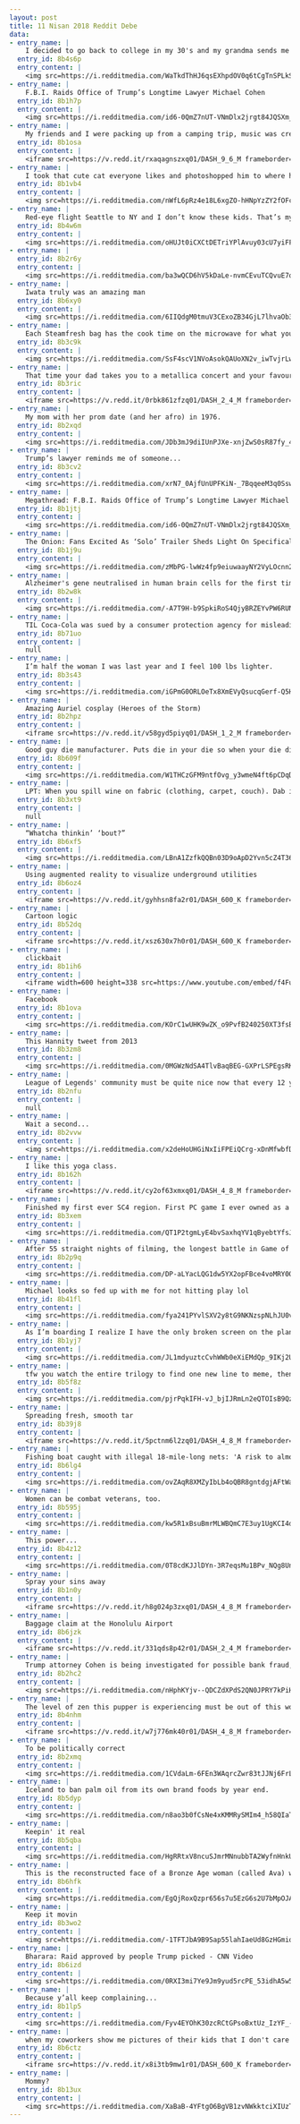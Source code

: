 ```yaml
---
layout: post
title: 11 Nisan 2018 Reddit Debe
data:
- entry_name: |
    I decided to go back to college in my 30's and my grandma sends me a card every month for support.
  entry_id: 8b4s6p
  entry_content: |
    <img src=https://i.redditmedia.com/WaTkdThHJ6qsEXhpdOV0q6tCgTnSPLkSpItHlQJE8a0.jpg?s=9c0caa5c34dfa92dd13b43f103fc8baf frameborder=0>
- entry_name: |
    F.B.I. Raids Office of Trump’s Longtime Lawyer Michael Cohen
  entry_id: 8b1h7p
  entry_content: |
    <img src=https://i.redditmedia.com/id6-0QmZ7nUT-VNmDlx2jrgt84JQSXm_OGuY5PeLowY.jpg?s=ee1dd4f534b9f277a893267325d7a145 frameborder=0>
- entry_name: |
    My friends and I were packing up from a camping trip, music was created, via bungee chord, and magic ensued...
  entry_id: 8b1osa
  entry_content: |
    <iframe src=https://v.redd.it/rxaqagnszxq01/DASH_9_6_M frameborder=0></iframe>
- entry_name: |
    I took that cute cat everyone likes and photoshopped him to where he belongs
  entry_id: 8b1vb4
  entry_content: |
    <img src=https://i.redditmedia.com/nWfL6pRz4e18L6xgZO-hHNpYzZY2fOFcMitG7BwEfWo.jpg?s=34356ba1a8285ae4f0542267c1d34012 frameborder=0>
- entry_name: |
    Red-eye flight Seattle to NY and I don’t know these kids. That’s my seat in the middle :(
  entry_id: 8b4w6m
  entry_content: |
    <img src=https://i.redditmedia.com/oHUJt0iCXCtDETriYPlAvuy03cU7yiFFTKRWkK31pOg.jpg?s=083e79e0a96c4a73966b9456f1606bc3 frameborder=0>
- entry_name: |
  entry_id: 8b2r6y
  entry_content: |
    <img src=https://i.redditmedia.com/ba3wQCD6hV5kDaLe-nvmCEvuTCQvuE7qWPNFmlw_diI.jpg?s=f8d4f673e184197da8df4f5187030944 frameborder=0>
- entry_name: |
    Iwata truly was an amazing man
  entry_id: 8b6xy0
  entry_content: |
    <img src=https://i.redditmedia.com/6IIQdgM0tmuV3CExoZB34GjL7lhvaOb3iUyNTqiCqMI.jpg?s=8bea898904825dd86fec585063d4c0fe frameborder=0>
- entry_name: |
    Each Steamfresh bag has the cook time on the microwave for what you are cooking
  entry_id: 8b3c9k
  entry_content: |
    <img src=https://i.redditmedia.com/SsF4scV1NVoAsokQAUoXN2v_iwTvjrLwuJRz2a-bHA8.jpg?s=b41a0dbba51572910466dc31f5f5651e frameborder=0>
- entry_name: |
    That time your dad takes you to a metallica concert and your favourite band member notices you.
  entry_id: 8b3ric
  entry_content: |
    <iframe src=https://v.redd.it/0rbk861zfzq01/DASH_2_4_M frameborder=0></iframe>
- entry_name: |
    My mom with her prom date (and her afro) in 1976.
  entry_id: 8b2xqd
  entry_content: |
    <img src=https://i.redditmedia.com/JDb3mJ9diIUnPJXe-xnjZwS0sR87fy_47mgZqpoa8w0.jpg?s=b4abefbe57430ed783c5ca7d733892a4 frameborder=0>
- entry_name: |
    Trump’s lawyer reminds me of someone...
  entry_id: 8b3cv2
  entry_content: |
    <img src=https://i.redditmedia.com/xrN7_0AjfUnUPFKiN-_7BqqeeM3q0SswmYl0miuGutM.jpg?s=727851ed5de527cdeb1133da985afb8c frameborder=0>
- entry_name: |
    Megathread: F.B.I. Raids Office of Trump’s Longtime Lawyer Michael Cohen
  entry_id: 8b1jtj
  entry_content: |
    <img src=https://i.redditmedia.com/id6-0QmZ7nUT-VNmDlx2jrgt84JQSXm_OGuY5PeLowY.jpg?s=ee1dd4f534b9f277a893267325d7a145 frameborder=0>
- entry_name: |
    The Onion: Fans Excited As ‘Solo’ Trailer Sheds Light On Specifically How It Will Suck
  entry_id: 8b1j9u
  entry_content: |
    <img src=https://i.redditmedia.com/zMbPG-lwWz4fp9eiuwaayNY2VyLOcnn2EDPaZta1htI.jpg?s=f6da23c13679f3b2281aafbf7e9c08b2 frameborder=0>
- entry_name: |
    Alzheimer's gene neutralised in human brain cells for the first time
  entry_id: 8b2w8k
  entry_content: |
    <img src=https://i.redditmedia.com/-A7T9H-b9SpkiRoS4QjyBRZEYvPW6RUNVljVHsJ7F0o.jpg?s=a18696616cbf12ff68c154361f361d5a frameborder=0>
- entry_name: |
    TIL Coca-Cola was sued by a consumer protection agency for misleading health claims regarding VitaminWater, which contains 33 grams of sugar per bottle. Coca-Cola's defense was that no consumer could reasonably be misled into thinking VitaminWater was a healthy beverage.”
  entry_id: 8b71uo
  entry_content: |
    null
- entry_name: |
    I’m half the woman I was last year and I feel 100 lbs lighter.
  entry_id: 8b3s43
  entry_content: |
    <img src=https://i.redditmedia.com/iGPmG0ORLOeTx8XmEVyQsucqGerf-Q5H9x2GN4Kliq0.jpg?s=9958c16d8a2110f3f858b3093f84ef84 frameborder=0>
- entry_name: |
    Amazing Auriel cosplay (Heroes of the Storm)
  entry_id: 8b2hpz
  entry_content: |
    <iframe src=https://v.redd.it/v58gyd5piyq01/DASH_1_2_M frameborder=0></iframe>
- entry_name: |
    Good guy die manufacturer. Puts die in your die so when your die dies you have a new die
  entry_id: 8b609f
  entry_content: |
    <img src=https://i.redditmedia.com/W1THCzGFM9ntfOvg_y3wmeN4ft6pCDqDJAqDOpnSkGc.jpg?s=0f8ef3215620cd5a2530b862a0d2fbe2 frameborder=0>
- entry_name: |
    LPT: When you spill wine on fabric (clothing, carpet, couch). Dab it carefully with a paper towel to absorb most of the liquid, then pour salt over the remaining stain. The next day, the salt will have absorbed most the wine and you just vacuum it up. This has saved me tons of permanent wine stains!
  entry_id: 8b3xt9
  entry_content: |
    null
- entry_name: |
    “Whatcha thinkin’ ‘bout?”
  entry_id: 8b6xf5
  entry_content: |
    <img src=https://i.redditmedia.com/LBnA1ZzfkQQBn03D9oApD2Yvn5cZ4T36MUuJuWKun7U.jpg?s=3d221432198d0cf668182459993129df frameborder=0>
- entry_name: |
    Using augmented reality to visualize underground utilities
  entry_id: 8b6oz4
  entry_content: |
    <iframe src=https://v.redd.it/gyhhsn8fa2r01/DASH_600_K frameborder=0></iframe>
- entry_name: |
    Cartoon logic
  entry_id: 8b52dq
  entry_content: |
    <iframe src=https://v.redd.it/xsz630x7h0r01/DASH_600_K frameborder=0></iframe>
- entry_name: |
    clickbait
  entry_id: 8b1ih6
  entry_content: |
    <iframe width=600 height=338 src=https://www.youtube.com/embed/f4FuOi9rvKw?feature=oembed&enablejsapi=1&enablejsapi=1&enablejsapi=1 frameborder=0 allow=autoplay; encrypted-media allowfullscreen></iframe>
- entry_name: |
    Facebook
  entry_id: 8b1ova
  entry_content: |
    <img src=https://i.redditmedia.com/KOrC1wUHK9wZK_o9PvfB240250XT3fsBLJjYJDd1FjE.jpg?s=d2ffdf95b8a323447878146d92ece146 frameborder=0>
- entry_name: |
    This Hannity tweet from 2013
  entry_id: 8b3zm8
  entry_content: |
    <img src=https://i.redditmedia.com/0MGWzNdSA4TlvBaqBEG-GXPrLSPEgsRKYisryyb-5IM.jpg?s=8bca4ff67f9c37ab92bbf5a4e5ead9ff frameborder=0>
- entry_name: |
    League of Legends' community must be quite nice now that every 12 years olds are playing Fortnite.
  entry_id: 8b2nfu
  entry_content: |
    null
- entry_name: |
    Wait a second...
  entry_id: 8b2vvw
  entry_content: |
    <img src=https://i.redditmedia.com/x2deHoUHGiNxIiFPEiQCrg-xDnMfwbfDBaHnUy1v0dI.jpg?s=aaeb168167582933d40820bdb24f40d6 frameborder=0>
- entry_name: |
    I like this yoga class.
  entry_id: 8b162h
  entry_content: |
    <iframe src=https://v.redd.it/cy2of63xmxq01/DASH_4_8_M frameborder=0></iframe>
- entry_name: |
    Finished my first ever SC4 region. First PC game I ever owned as a kid. Desecration Nation, Population: 3,354,774!
  entry_id: 8b3xem
  entry_content: |
    <img src=https://i.redditmedia.com/QT1P2tgmLyE4bvSaxhqYV1qByebtYfsJ6cs3IunIh9Y.png?s=911ad5fb8782a38eb9b31280c6f34ad4 frameborder=0>
- entry_name: |
    After 55 straight nights of filming, the longest battle in Game of Thrones has finished filming and the cast given a letter by the producer
  entry_id: 8b2p9q
  entry_content: |
    <img src=https://i.redditmedia.com/DP-aLYacLQG1dw5YX2opFBce4voMRY0ONA6JsqQh39A.jpg?s=b0841093f41d4e06197dda3e73dbb210 frameborder=0>
- entry_name: |
    Michael looks so fed up with me for not hitting play lol
  entry_id: 8b41fl
  entry_content: |
    <img src=https://i.redditmedia.com/fya241PYvlSXV2y8tG9NKNzspNLhJU0v5QFpBmG88Lk.jpg?s=336eecc8ddc0d8dabae115bb1435c33e frameborder=0>
- entry_name: |
    As I’m boarding I realize I have the only broken screen on the plane. This is why I don’t play the lottery.
  entry_id: 8b1yj7
  entry_content: |
    <img src=https://i.redditmedia.com/JL1mdyuztcCvhWWb0eXiEMdQp_9IKj2UFMa1cicpAvw.jpg?s=bcadcd69cf12f1e118443b2d75bdec98 frameborder=0>
- entry_name: |
    tfw you watch the entire trilogy to find one new line to meme, then watch it only get 3 upvotes
  entry_id: 8b5f8z
  entry_content: |
    <img src=https://i.redditmedia.com/pjrPqkIFH-vJ_bjIJRmLn2eQTOIsB9QzxfhL7r66Zko.png?s=f3201ce332c49598ecf59dfe4c8639ea frameborder=0>
- entry_name: |
    Spreading fresh, smooth tar
  entry_id: 8b39j8
  entry_content: |
    <iframe src=https://v.redd.it/5pctnm6l2zq01/DASH_4_8_M frameborder=0></iframe>
- entry_name: |
    Fishing boat caught with illegal 18-mile-long nets: 'A risk to almost all marine life'. A fishing ship carrying 600 illegal nets stretching up to 18 miles has been seized after it escaped Chinese authorities, while using the flags of eight different countries to evade capture.
  entry_id: 8b6lg4
  entry_content: |
    <img src=https://i.redditmedia.com/ovZAqR8XMZyIbLb4oQBR8gntdgjAFtWamuoia4MTLmI.jpg?s=628c7c374f9edb9cafcf952ab99daa1a frameborder=0>
- entry_name: |
    Women can be combat veterans, too.
  entry_id: 8b595j
  entry_content: |
    <img src=https://i.redditmedia.com/kw5R1xBsuBmrMLWBQmC7E3uy1UgKCI4d-dJrfndS2vI.jpg?s=d0989d22b82dfbf181824c4092f29ab3 frameborder=0>
- entry_name: |
    This power...
  entry_id: 8b4z12
  entry_content: |
    <img src=https://i.redditmedia.com/0T8cdKJJlDYn-3R7eqsMu1BPv_NQg8UndKv3rRM6F3U.jpg?s=002a85d13f7d26fa4a53e89a4e6d0115 frameborder=0>
- entry_name: |
    Spray your sins away
  entry_id: 8b1n0y
  entry_content: |
    <iframe src=https://v.redd.it/h8g024p3zxq01/DASH_4_8_M frameborder=0></iframe>
- entry_name: |
    Baggage claim at the Honolulu Airport
  entry_id: 8b6jzk
  entry_content: |
    <iframe src=https://v.redd.it/331qds8p42r01/DASH_2_4_M frameborder=0></iframe>
- entry_name: |
    Trump attorney Cohen is being investigated for possible bank fraud, campaign finance violations, according to a person familiar with the case
  entry_id: 8b2hc2
  entry_content: |
    <img src=https://i.redditmedia.com/nHphKYjv--QDCZdXPdS2QN0JPRY7kPiH5-iyYQUbYdg.jpg?s=d5c15e30652bda2288433d77ac6368d6 frameborder=0>
- entry_name: |
    The level of zen this pupper is experiencing must be out of this world
  entry_id: 8b4nhm
  entry_content: |
    <iframe src=https://v.redd.it/w7j776mk40r01/DASH_4_8_M frameborder=0></iframe>
- entry_name: |
    To be politically correct
  entry_id: 8b2xmq
  entry_content: |
    <img src=https://i.redditmedia.com/1CVdaLm-6FEn3WAqrcZwr83tJJNj6FrLjOwonkEZt4c.jpg?s=0bdaad86f0e96b2dfb4f5db9027c942a frameborder=0>
- entry_name: |
    Iceland to ban palm oil from its own brand foods by year end.
  entry_id: 8b5dyp
  entry_content: |
    <img src=https://i.redditmedia.com/n8ao3b0fCsNe4xKMMRySMIm4_h58QIaTcHVIrI1g2rQ.jpg?s=031ee217d2888de401ebc479bc90af2b frameborder=0>
- entry_name: |
    Keepin' it real
  entry_id: 8b5qba
  entry_content: |
    <img src=https://i.redditmedia.com/HgRRtxV8ncuSJmrMNnubbTA2WyfnHnkUdkhvllViZZs.jpg?s=699733659715562045e99f7688850442 frameborder=0>
- entry_name: |
    This is the reconstructed face of a Bronze Age woman (called Ava) who lived in Scotland 3,700 years ago
  entry_id: 8b6hfk
  entry_content: |
    <img src=https://i.redditmedia.com/EgQjRoxQzpr656s7u5EzG6s2U7bMpOJASPWg3iVrKbY.jpg?s=f67220395c732b9739b8bba77c685b55 frameborder=0>
- entry_name: |
    Keep it movin
  entry_id: 8b3wo2
  entry_content: |
    <img src=https://i.redditmedia.com/-1TFTJbA9B9Sap55lahIaeUd8GzHGmiqdFzonGK3cYs.jpg?s=454b8bfc9e9df7b86c92cbe35ab954f8 frameborder=0>
- entry_name: |
    Bharara: Raid approved by people Trump picked - CNN Video
  entry_id: 8b6izd
  entry_content: |
    <img src=https://i.redditmedia.com/0RXI3mi7Ye9Jm9yud5rcPE_53idhA5w5oUguaadcBMw.jpg?s=efbc535420326c33d72c7de531e8c5fa frameborder=0>
- entry_name: |
    Because y’all keep complaining...
  entry_id: 8b1lp5
  entry_content: |
    <img src=https://i.redditmedia.com/Fyv4EYOhK30zcRCtGPsoBxtUz_IzYF_-UmfZigGyukg.jpg?s=1ff8a73d9702e783d77db5f6bec5c709 frameborder=0>
- entry_name: |
    when my coworkers show me pictures of their kids that I don't care about
  entry_id: 8b6ctz
  entry_content: |
    <iframe src=https://v.redd.it/x8i3tb9mw1r01/DASH_600_K frameborder=0></iframe>
- entry_name: |
    Mommy?
  entry_id: 8b13ux
  entry_content: |
    <img src=https://i.redditmedia.com/XaBaB-4YFtgO6BgVB1zvNWkktciXIUzTBQbmDlfIm1g.jpg?s=997c0d5855d7730be5dfe41a504976e5 frameborder=0>
---
```

